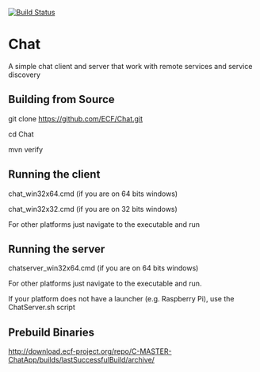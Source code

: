 [![Build Status](https://travis-ci.org/ECF/Chat.png?branch=master)](https://travis-ci.org/ECF/Chat)

# Chat

A simple chat client and server that work with remote services and service discovery

## Building from Source
git clone https://github.com/ECF/Chat.git

cd Chat

mvn verify


## Running the client
chat_win32x64.cmd (if you are on 64 bits windows)

chat_win32x32.cmd (if you are on 32 bits windows)

For other platforms just navigate to the executable and run


## Running the server
chatserver_win32x64.cmd (if you are on 64 bits windows)

For other platforms just navigate to the executable and run.

If your platform does not have a launcher (e.g. Raspberry Pi),
use the ChatServer.sh script 

## Prebuild Binaries
http://download.ecf-project.org/repo/C-MASTER-ChatApp/builds/lastSuccessfulBuild/archive/

